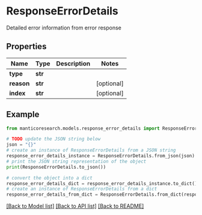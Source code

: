 # ResponseErrorDetails

Detailed error information from error response

## Properties

Name | Type | Description | Notes
------------ | ------------- | ------------- | -------------
**type** | **str** |  | 
**reason** | **str** |  | [optional] 
**index** | **str** |  | [optional] 

## Example

```python
from manticoresearch.models.response_error_details import ResponseErrorDetails

# TODO update the JSON string below
json = "{}"
# create an instance of ResponseErrorDetails from a JSON string
response_error_details_instance = ResponseErrorDetails.from_json(json)
# print the JSON string representation of the object
print(ResponseErrorDetails.to_json())

# convert the object into a dict
response_error_details_dict = response_error_details_instance.to_dict()
# create an instance of ResponseErrorDetails from a dict
response_error_details_from_dict = ResponseErrorDetails.from_dict(response_error_details_dict)
```
[[Back to Model list]](../README.md#documentation-for-models) [[Back to API list]](../README.md#documentation-for-api-endpoints) [[Back to README]](../README.md)


